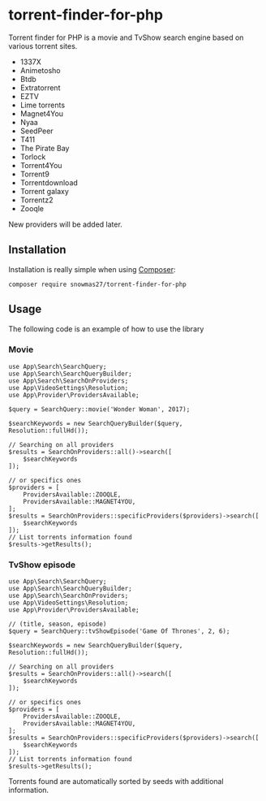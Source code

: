 # torrent-finder-for-php
Torrent finder for PHP is a movie and TvShow search engine based on various torrent sites.
* 1337X
* Animetosho
* Btdb
* Extratorrent
* EZTV
* Lime torrents
* Magnet4You
* Nyaa
* SeedPeer
* T411
* The Pirate Bay
* Torlock
* Torrent4You
* Torrent9
* Torrentdownload
* Torrent galaxy
* Torrentz2
* Zooqle

New providers will be added later.

## Installation

Installation is really simple when using [Composer](https://getcomposer.org/):

```
composer require snowmas27/torrent-finder-for-php
```

## Usage

The following code is an example of how to use the library

### Movie

```
use App\Search\SearchQuery;
use App\Search\SearchQueryBuilder;
use App\Search\SearchOnProviders;
use App\VideoSettings\Resolution;
use App\Provider\ProvidersAvailable;

$query = SearchQuery::movie('Wonder Woman', 2017);

$searchKeywords = new SearchQueryBuilder($query, Resolution::fullHd());

// Searching on all providers
$results = SearchOnProviders::all()->search([
    $searchKeywords
]);

// or specifics ones
$providers = [
	ProvidersAvailable::ZOOQLE,
	ProvidersAvailable::MAGNET4YOU,
];
$results = SearchOnProviders::specificProviders($providers)->search([
    $searchKeywords
]);
// List torrents information found
$results->getResults();

```

### TvShow episode
```
use App\Search\SearchQuery;
use App\Search\SearchQueryBuilder;
use App\Search\SearchOnProviders;
use App\VideoSettings\Resolution;
use App\Provider\ProvidersAvailable;

// (title, season, episode)
$query = SearchQuery::tvShowEpisode('Game Of Thrones', 2, 6);

$searchKeywords = new SearchQueryBuilder($query, Resolution::fullHd());

// Searching on all providers
$results = SearchOnProviders::all()->search([
    $searchKeywords
]);

// or specifics ones
$providers = [
	ProvidersAvailable::ZOOQLE,
	ProvidersAvailable::MAGNET4YOU,
];
$results = SearchOnProviders::specificProviders($providers)->search([
    $searchKeywords
]);
// List torrents information found
$results->getResults();
```

Torrents found are automatically sorted by seeds with additional information. 
